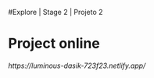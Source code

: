 #Explore | Stage 2 | Projeto 2
<div><h1>Project online</h1>
<h6>https://luminous-dasik-723f23.netlify.app/</h6>

